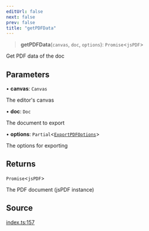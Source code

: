 ```yaml
---
editUrl: false
next: false
prev: false
title: "getPDFData"
---
```


> **getPDFData**(`canvas`, `doc`, `options`): `Promise`\<`jsPDF`\>

Get PDF data of the doc

## Parameters

• **canvas**: `Canvas`

The editor's canvas

• **doc**: `Doc`

The document to export

• **options**: `Partial`\<[`ExportPDFOptions`](/api-pdf/type-aliases/exportpdfoptions/)\>

The options for exporting

## Returns

`Promise`\<`jsPDF`\>

The PDF document (jsPDF instance)

## Source

[index.ts:157](https://github.com/dgmjs/dgmjs/blob/main/packages/pdf/src/index.ts#L157)
